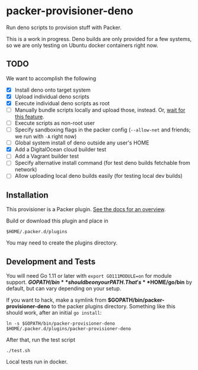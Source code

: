 # packer-provisioner-deno

Run deno scripts to provision stuff with Packer.

This is a work in progress. Deno builds are only provided for a few systems, so
we are only testing on Ubuntu docker containers right now.

## TODO

We want to accomplish the following

- [x] Install deno onto target system
- [x] Upload individual deno scripts
- [x] Execute individual deno scripts as root
- [ ] Manually bundle scripts locally and upload those, instead. Or, [wait for this feature](https://github.com/denoland/deno/issues/2357).
- [ ] Execute scripts as non-root user
- [ ] Specify sandboxing flags in the packer config (`--allow-net` and friends; we run with `-A` right now)
- [ ] Global system install of deno outside any user's HOME
- [x] Add a DigitalOcean cloud builder test
- [ ] Add a Vagrant builder test
- [ ] Specify alternative install command (for test deno builds fetchable from network)
- [ ] Allow uploading local deno builds easily (for testing local dev builds)

## Installation

This provisioner is a Packer plugin. [See the docs for an overview](https://www.packer.io/docs/extending/plugins.html#installing-plugins).

Build or download this plugin and place in

```
$HOME/.packer.d/plugins
```

You may need to create the plugins directory.


## Development and Tests

You will need Go 1.11 or later with `export GO111MODULE=on` for module support.
**$GOPATH/bin** should be on your PATH. That's **$HOME/go/bin** by default, but
can vary depending on your setup.

If you want to hack, make a symlink from **$GOPATH/bin/packer-provisioner-deno**
to the packer plugins directory. Something like this should work, after an
initial `go install`:

```
ln -s $GOPATH/bin/packer-provisioner-deno $HOME/.packer.d/plugins/packer-provisioner-deno
```

After that, run the test script

```
./test.sh
```

Local tests run in docker.


